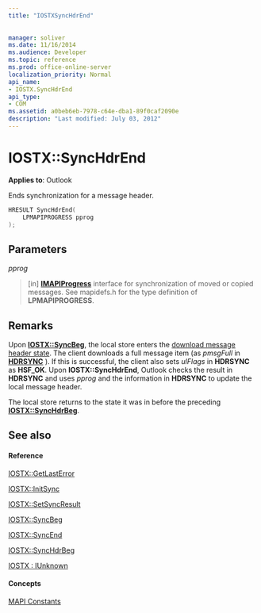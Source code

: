 ```yaml
---
title: "IOSTXSyncHdrEnd"
 
 
manager: soliver
ms.date: 11/16/2014
ms.audience: Developer
ms.topic: reference
ms.prod: office-online-server
localization_priority: Normal
api_name:
- IOSTX.SyncHdrEnd
api_type:
- COM
ms.assetid: a0beb6eb-7978-c64e-dba1-89f0caf2090e
description: "Last modified: July 03, 2012"
---
```


# IOSTX::SyncHdrEnd

 
  
**Applies to**: Outlook 
  
Ends synchronization for a message header.
  
```cpp
HRESULT SyncHdrEnd( 
    LPMAPIPROGRESS pprog 
);
```

## Parameters

 _pprog_
  
> [in] **[IMAPIProgress](imapiprogressiunknown.md)** interface for synchronization of moved or copied messages. See mapidefs.h for the type definition of **LPMAPIPROGRESS**. 
    
## Remarks

Upon **[IOSTX::SyncBeg](iostx-syncbeg.md)**, the local store enters the [download message header state](download-message-header-state.md). The client downloads a full message item (as  *pmsgFull*  in **[HDRSYNC](hdrsync.md)** ). If this is successful, the client also sets  *ulFlags*  in **HDRSYNC** as **HSF_OK**. Upon **IOSTX::SyncHdrEnd**, Outlook checks the result in **HDRSYNC** and uses  *pprog*  and the information in **HDRSYNC** to update the local message header. 
  
The local store returns to the state it was in before the preceding **[IOSTX::SyncHdrBeg](iostx-synchdrbeg.md)**. 
  
## See also

#### Reference

[IOSTX::GetLastError](iostx-getlasterror.md)
  
[IOSTX::InitSync](iostx-initsync.md)
  
[IOSTX::SetSyncResult](iostx-setsyncresult.md)
  
[IOSTX::SyncBeg](iostx-syncbeg.md)
  
[IOSTX::SyncEnd](iostx-syncend.md)
  
[IOSTX::SyncHdrBeg](iostx-synchdrbeg.md)
  
[IOSTX : IUnknown](iostxiunknown.md)
#### Concepts

[MAPI Constants](mapi-constants.md)

